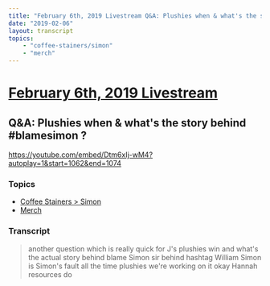 ```yaml
---
title: "February 6th, 2019 Livestream Q&A: Plushies when & what's the story behind #blamesimon ?"
date: "2019-02-06"
layout: transcript
topics:
    - "coffee-stainers/simon"
    - "merch"
---
```

# [February 6th, 2019 Livestream](../2019-02-06.md)
## Q&A: Plushies when & what's the story behind #blamesimon ?
https://youtube.com/embed/Dtm6xIj-wM4?autoplay=1&start=1062&end=1074

### Topics
* [Coffee Stainers > Simon](../topics/coffee-stainers/simon.md)
* [Merch](../topics/merch.md)

### Transcript

> another question which is really quick for J's plushies win and what's the actual story behind blame Simon sir behind hashtag William Simon is Simon's fault all the time plushies we're working on it okay Hannah resources do
